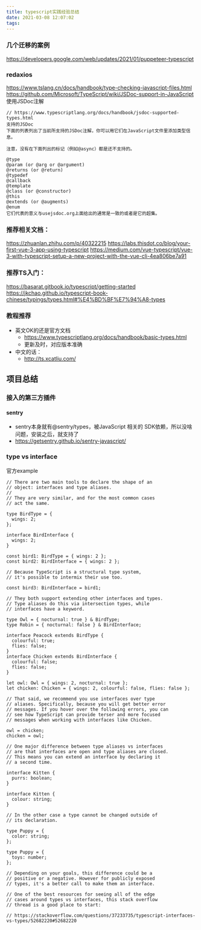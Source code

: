 ```yaml
---
title: typescript实践经验总结
date: 2021-03-08 12:07:02
tags:
---
```


### 几个迁移的案例
https://developers.google.com/web/updates/2021/01/puppeteer-typescript


### redaxios
https://www.tslang.cn/docs/handbook/type-checking-javascript-files.html
https://github.com/Microsoft/TypeScript/wiki/JSDoc-support-in-JavaScript
使用JSDoc注解
```
// https://www.typescriptlang.org/docs/handbook/jsdoc-supported-types.html
支持的JSDoc
下面的列表列出了当前所支持的JSDoc注解，你可以用它们在JavaScript文件里添加类型信息。

注意，没有在下面列出的标记（例如@async）都是还不支持的。

@type
@param (or @arg or @argument)
@returns (or @return)
@typedef
@callback
@template
@class (or @constructor)
@this
@extends (or @augments)
@enum
它们代表的意义与usejsdoc.org上面给出的通常是一致的或者是它的超集。 
```

### 推荐相关文档：
https://zhuanlan.zhihu.com/p/40322215
https://labs.thisdot.co/blog/your-first-vue-3-app-using-typescript
https://medium.com/vue-typescript/vue-3-with-typescript-setup-a-new-project-with-the-vue-cli-4ea806be7a91


### 推荐TS入门：
https://basarat.gitbook.io/typescript/getting-started
https://jkchao.github.io/typescript-book-chinese/typings/types.html#%E4%BD%BF%E7%94%A8-types

### 教程推荐
- 英文OK的还是官方文档
    - https://www.typescriptlang.org/docs/handbook/basic-types.html
    - 更新及时，对应版本准确
- 中文的话：
    - http://ts.xcatliu.com/


## 项目总结

### 接入的第三方插件
#### sentry
- sentry本身就有@sentry/types，被JavaScript 相关的 SDK依赖，所以没啥问题，安装之后，就支持了
- https://getsentry.github.io/sentry-javascript/


### type vs interface
官方example
```
// There are two main tools to declare the shape of an
// object: interfaces and type aliases.
//
// They are very similar, and for the most common cases
// act the same.

type BirdType = {
  wings: 2;
};

interface BirdInterface {
  wings: 2;
}

const bird1: BirdType = { wings: 2 };
const bird2: BirdInterface = { wings: 2 };

// Because TypeScript is a structural type system,
// it's possible to intermix their use too.

const bird3: BirdInterface = bird1;

// They both support extending other interfaces and types.
// Type aliases do this via intersection types, while
// interfaces have a keyword.

type Owl = { nocturnal: true } & BirdType;
type Robin = { nocturnal: false } & BirdInterface;

interface Peacock extends BirdType {
  colourful: true;
  flies: false;
}
interface Chicken extends BirdInterface {
  colourful: false;
  flies: false;
}

let owl: Owl = { wings: 2, nocturnal: true };
let chicken: Chicken = { wings: 2, colourful: false, flies: false };

// That said, we recommend you use interfaces over type
// aliases. Specifically, because you will get better error
// messages. If you hover over the following errors, you can
// see how TypeScript can provide terser and more focused
// messages when working with interfaces like Chicken.

owl = chicken;
chicken = owl;

// One major difference between type aliases vs interfaces
// are that interfaces are open and type aliases are closed.
// This means you can extend an interface by declaring it
// a second time.

interface Kitten {
  purrs: boolean;
}

interface Kitten {
  colour: string;
}

// In the other case a type cannot be changed outside of
// its declaration.

type Puppy = {
  color: string;
};

type Puppy = {
  toys: number;
};

// Depending on your goals, this difference could be a
// positive or a negative. However for publicly exposed
// types, it's a better call to make them an interface.

// One of the best resources for seeing all of the edge
// cases around types vs interfaces, this stack overflow
// thread is a good place to start:

// https://stackoverflow.com/questions/37233735/typescript-interfaces-vs-types/52682220#52682220

```